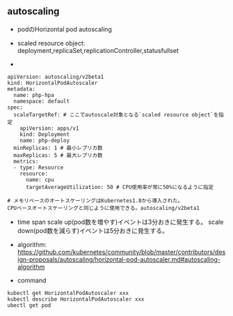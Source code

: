 ## autoscaling
- podのHorizontal pod autoscaling
- scaled resource object:  
  deployment,replicaSet,replicationController,statusfullset 
  
- 
```
apiVersion: autoscaling/v2beta1
kind: HorizontalPodAutoscaler
metadata:
  name: php-hpa
  namespace: default
spec:
  scaleTargetRef: # ここでautoscale対象となる`scaled resource object`を指定
    apiVersion: apps/v1
    kind: Deployment
    name: php-deploy
  minReplicas: 1 # 最小レプリカ数
  maxReplicas: 5 # 最大レプリカ数
  metrics:
  - type: Resource
    resource:
      name: cpu
      targetAverageUtilization: 50 # CPU使用率が常に50%になるように指定

# メモリベースのオートスケーリングはKubernetes1.8から導入された。
CPUベースオートスケーリングと同じように使用できる。autoscaling/v2beta1
```

- time span
  scale up(pod数を増やす)イベントは3分おきに発生する。
  scale down(pod数を減らす)イベントは5分おきに発生する。

- algorithm:
  https://github.com/kubernetes/community/blob/master/contributors/design-proposals/autoscaling/horizontal-pod-autoscaler.md#autoscaling-algorithm

- command
```
kubectl get HorizontalPodAutoscaler xxx
kubectl describe HorizontalPodAutoscaler xxx
ubectl get pod

```